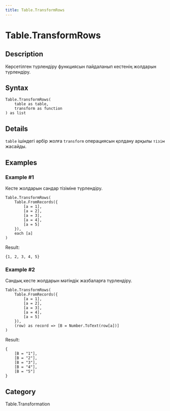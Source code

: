 ```yaml
---
title: Table.TransformRows
---
```


# Table.TransformRows


## Description

Көрсетілген түрлендіру функциясын пайдаланып кестенің жолдарын түрлендіру.


## Syntax

```powerquery
Table.TransformRows(
    table as table,
    transform as function
) as list
```


## Details

<code>table</code> ішіндегі әрбір жолға <code>transform</code> операциясын қолдану арқылы <code>тізім</code> жасайды.


## Examples

### Example #1 
Кесте жолдарын сандар тізіміне түрлендіру.
```powerquery
Table.TransformRows(
    Table.FromRecords({
        [a = 1],
        [a = 2],
        [a = 3],
        [a = 4],
        [a = 5]
    }),
    each [a]
)
```

Result: 
```powerquery
{1, 2, 3, 4, 5}
```


### Example #2 
Сандық кесте жолдарын мәтіндік жазбаларға түрлендіру.
```powerquery
Table.TransformRows(
    Table.FromRecords({
        [a = 1],
        [a = 2],
        [a = 3],
        [a = 4],
        [a = 5]
    }),
    (row) as record => [B = Number.ToText(row[a])]
)
```

Result: 
```powerquery
{
    [B = "1"],
    [B = "2"],
    [B = "3"],
    [B = "4"],
    [B = "5"]
}
```




## Category
Table.Transformation
